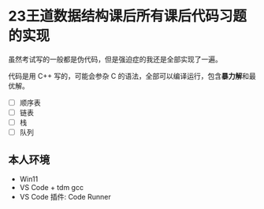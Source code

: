# 23王道数据结构课后所有课后代码习题的实现

虽然考试写的一般都是伪代码，但是强迫症的我还是全部实现了一遍。

代码是用 C++ 写的，可能会参杂 C 的语法，全部可以编译运行，包含**暴力解**和最优解。

- [ ] 顺序表
- [ ] 链表
- [ ] 栈
- [ ] 队列

## 本人环境

- Win11
- VS Code + tdm gcc
- VS Code 插件: Code Runner
 